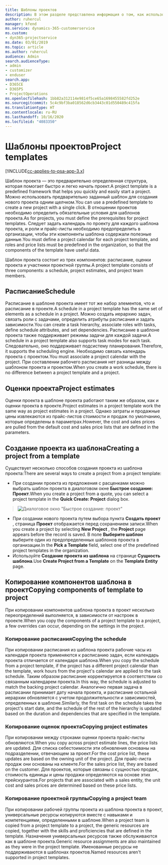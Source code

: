 ```yaml
---
title: Шаблоны проектов
description: В этом разделе представлена информация о том, как использовать шаблоны проектов для быстрой настройки проекта.
author: ruhercul
manager: kfend
ms.service: dynamics-365-customerservice
ms.custom:
- dyn365-projectservice
ms.date: 03/01/2019
ms.topic: article
ms.author: ruhercul
audience: Admin
search.audienceType:
- admin
- customizer
- enduser
search.app:
- D365CE
- D365PS
- ProjectOperations
ms.openlocfilehash: 1bb82a312114e9814f5ce65a1698455582fd252e
ms.sourcegitcommit: 5c4c9bf3ba018562d6cb3443c01d550489c415fa
ms.translationtype: HT
ms.contentlocale: ru-RU
ms.lasthandoff: 10/16/2020
ms.locfileid: "4083350"
---
```

# <a name="project-templates"></a><span data-ttu-id="7cf2e-103">Шаблоны проектов</span><span class="sxs-lookup"><span data-stu-id="7cf2e-103">Project templates</span></span> 

[!INCLUDE[cc-applies-to-psa-app-3.x](../includes/cc-applies-to-psa-app-3x.md)]

<span data-ttu-id="7cf2e-104">Шаблон проекта — это предварительно определенная структура, которая помогает быстро и легко начать проект.</span><span class="sxs-lookup"><span data-stu-id="7cf2e-104">A project template is a predefined framework that helps you quickly and easily start a project.</span></span> <span data-ttu-id="7cf2e-105">Можно использовать предварительно заданный шаблон для создания нового проекта одним щелчком.</span><span class="sxs-lookup"><span data-stu-id="7cf2e-105">You can use a predefined template to create a new project with a single click.</span></span> <span data-ttu-id="7cf2e-106">В отношении проектов необходимо определить обязательные условия для шаблонов проекта.</span><span class="sxs-lookup"><span data-stu-id="7cf2e-106">As for projects, you must define the prerequisites for project templates.</span></span> <span data-ttu-id="7cf2e-107">Следует задать календарь по проекту для каждого шаблона проекта, и роли и прайс-листы необходимо предопределить в организации, чтобы эти компоненты шаблона содержали полезные данные.</span><span class="sxs-lookup"><span data-stu-id="7cf2e-107">You must define a project calendar for each project template, and roles and price lists must be predefined in the organization, so that the components of the template have useful data.</span></span>

<span data-ttu-id="7cf2e-108">Шаблон проекта состоит из трех компонентов: расписание, оценки проекта и участники проектной группы.</span><span class="sxs-lookup"><span data-stu-id="7cf2e-108">A project template consists of three components: a schedule, project estimates, and project team members.</span></span>

## <a name="schedule"></a><span data-ttu-id="7cf2e-109">Расписание</span><span class="sxs-lookup"><span data-stu-id="7cf2e-109">Schedule</span></span>

<span data-ttu-id="7cf2e-110">Расписание в шаблоне проекта имеет тот же набор элементов, что и расписание в проекте.</span><span class="sxs-lookup"><span data-stu-id="7cf2e-110">A schedule in a project template has the same set of elements as a schedule in a project.</span></span> <span data-ttu-id="7cf2e-111">Можно создать иерархию задач, связать роли с задачами, определить атрибуты расписания и задать зависимости.</span><span class="sxs-lookup"><span data-stu-id="7cf2e-111">You can create a task hierarchy, associate roles with tasks, define schedule attributes, and set dependencies.</span></span> <span data-ttu-id="7cf2e-112">Расписание в шаблоне проекта также поддерживает режимы задачи для каждой задачи.</span><span class="sxs-lookup"><span data-stu-id="7cf2e-112">A schedule in a project template also supports task modes for each task.</span></span> <span data-ttu-id="7cf2e-113">Следовательно, оно поддерживает подсистему планирования.</span><span class="sxs-lookup"><span data-stu-id="7cf2e-113">Therefore, it supports the scheduling engine.</span></span> <span data-ttu-id="7cf2e-114">Необходимо связать календарь проекта с проектом.</span><span class="sxs-lookup"><span data-stu-id="7cf2e-114">You must associate a project calendar with the project.</span></span> <span data-ttu-id="7cf2e-115">При составлении рабочего расписания нет разницы между шаблоном проекта и проектом.</span><span class="sxs-lookup"><span data-stu-id="7cf2e-115">When you create a work schedule, there is no difference between a project template and a project.</span></span>

## <a name="project-estimates"></a><span data-ttu-id="7cf2e-116">Оценки проекта</span><span class="sxs-lookup"><span data-stu-id="7cf2e-116">Project estimates</span></span>

<span data-ttu-id="7cf2e-117">Оценки проекта в шаблоне проекта работают таким же образом, как и оценки проекта в проекте.</span><span class="sxs-lookup"><span data-stu-id="7cf2e-117">Project estimates in a project template work the same way as project estimates in a project.</span></span> <span data-ttu-id="7cf2e-118">Однако затраты и продажные цены извлекаются из прайс-листов стоимости и продаж по умолчанию, которые определены в параметрах.</span><span class="sxs-lookup"><span data-stu-id="7cf2e-118">However, the cost and sales prices are pulled from the default cost and sales price lists that are defined in the parameters.</span></span>

## <a name="creating-a-project-from-a-template"></a><span data-ttu-id="7cf2e-119">Создание проекта из шаблона</span><span class="sxs-lookup"><span data-stu-id="7cf2e-119">Creating a project from a template</span></span>
 
<span data-ttu-id="7cf2e-120">Существует несколько способов создания проекта из шаблона проекта:</span><span class="sxs-lookup"><span data-stu-id="7cf2e-120">There are several ways to create a project from a project template:</span></span>

- <span data-ttu-id="7cf2e-121">При создании проекта из предложения с расценками можно выбрать шаблон проекта в диалоговом окне **Быстрое создание: Проект**.</span><span class="sxs-lookup"><span data-stu-id="7cf2e-121">When you create a project from a quote, you can select a project template in the **Quick Create: Project** dialog box.</span></span>

> ![Диалоговое окно "Быстрое создание: проект"](media/project-11.png)

- <span data-ttu-id="7cf2e-123">При создании нового проекта путем выбора пункта **Создать проект** , страница **Проект** отображается перед сохранением записи.</span><span class="sxs-lookup"><span data-stu-id="7cf2e-123">When you create a project by selecting **New Project** , the **Project** page appears before the record is saved.</span></span> <span data-ttu-id="7cf2e-124">В поле **Выберите шаблон** выберите один из предопределенных шаблонов проекта в организации.</span><span class="sxs-lookup"><span data-stu-id="7cf2e-124">In the **Pick a Template** field, select one of the predefined project templates in the organization.</span></span>
- <span data-ttu-id="7cf2e-125">Используйте **Создание проекта из шаблона** на странице **Сущность шаблона**.</span><span class="sxs-lookup"><span data-stu-id="7cf2e-125">Use **Create Project from a Template** on the **Template Entity** page.</span></span>

## <a name="copying-components-of-template-to-project"></a><span data-ttu-id="7cf2e-126">Копирование компонентов шаблона в проект</span><span class="sxs-lookup"><span data-stu-id="7cf2e-126">Copying components of template to project</span></span>

<span data-ttu-id="7cf2e-127">При копировании компонентов шаблона проекта в проект несколько переопределений выполняется, в зависимости от настроек в проекте.</span><span class="sxs-lookup"><span data-stu-id="7cf2e-127">When you copy the components of a project template to a project, a few overrides can occur, depending on the settings in the project.</span></span>

### <a name="copying-the-schedule"></a><span data-ttu-id="7cf2e-128">Копирование расписания</span><span class="sxs-lookup"><span data-stu-id="7cf2e-128">Copying the schedule</span></span>

<span data-ttu-id="7cf2e-129">При копировании расписания из шаблона проекта рабочие часы из календаря проекта применяются к расписанию задач, если календарь проекта отличается от календаря шаблона.</span><span class="sxs-lookup"><span data-stu-id="7cf2e-129">When you copy the schedule from a project template, if the project has a different project calendar than the template, work hours from the project's calendar are applied to the task schedule.</span></span> <span data-ttu-id="7cf2e-130">Таким образом расписание корректируется в соответствии со связанным календарем проекта.</span><span class="sxs-lookup"><span data-stu-id="7cf2e-130">In this way, the schedule is adjusted to match the backing project calendar.</span></span> <span data-ttu-id="7cf2e-131">Аналогично первая задача в расписании принимает дату начала проекта, и расписание остальной иерархии обновляется с учетом продолжительности и зависимостей, определенных в шаблоне.</span><span class="sxs-lookup"><span data-stu-id="7cf2e-131">Similarly, the first task on the schedule takes the project's start date, and the schedule of the rest of the hierarchy is updated based on the duration and dependencies that are specified in the template.</span></span> 

### <a name="copying-project-estimates"></a><span data-ttu-id="7cf2e-132">Копирование оценок проекта</span><span class="sxs-lookup"><span data-stu-id="7cf2e-132">Copying project estimates</span></span> 

<span data-ttu-id="7cf2e-133">При копировании между строками оценки проекта прайс-листы обновляются.</span><span class="sxs-lookup"><span data-stu-id="7cf2e-133">When you copy across project estimate lines, the price lists are updated.</span></span> <span data-ttu-id="7cf2e-134">Для списка себестоимости эти обновления основаны на подразделении, отвечающем за проект.</span><span class="sxs-lookup"><span data-stu-id="7cf2e-134">For the cost price list, these updates are based on the owning unit of the project.</span></span> <span data-ttu-id="7cf2e-135">Для прайс-листа продаж они основаны на клиенте.</span><span class="sxs-lookup"><span data-stu-id="7cf2e-135">For the sales price list, they are based on the customer.</span></span> <span data-ttu-id="7cf2e-136">Для проектов, которые связаны с сущностью продаж, стоимость единицы и цены продажи определяются на основе этих прейскурантов.</span><span class="sxs-lookup"><span data-stu-id="7cf2e-136">For projects that are associated with a sales entity, the unit cost and sales prices are determined based on these price lists.</span></span>

### <a name="copying-a-project-team"></a><span data-ttu-id="7cf2e-137">Копирование проектной группы</span><span class="sxs-lookup"><span data-stu-id="7cf2e-137">Copying a project team</span></span>

<span data-ttu-id="7cf2e-138">При копировании рабочей группы проекта из шаблона проекта в проект, универсальные ресурсы копируются вместе с навыками и компетенциями, определенными в шаблоне.</span><span class="sxs-lookup"><span data-stu-id="7cf2e-138">When a project team is copied from a project template to a project, the generic resources are copied, together with the skills and proficiencies that are defined in the template.</span></span> <span data-ttu-id="7cf2e-139">Назначения универсальных ресурсов также обслуживаются как в шаблоне проекта.</span><span class="sxs-lookup"><span data-stu-id="7cf2e-139">Generic resource assignments are also maintained as they were in the project template.</span></span> <span data-ttu-id="7cf2e-140">Именованные ресурсы не поддерживаются в шаблонах проектов.</span><span class="sxs-lookup"><span data-stu-id="7cf2e-140">Named resources aren't supported in project templates.</span></span>
